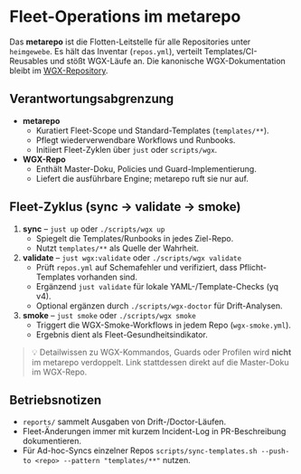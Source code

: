 # Fleet-Operations im metarepo

Das **metarepo** ist die Flotten-Leitstelle für alle Repositories unter `heimgewebe`.
Es hält das Inventar (`repos.yml`), verteilt Templates/CI-Reusables und stößt WGX-Läufe an.
Die kanonische WGX-Dokumentation bleibt im [WGX-Repository](https://github.com/heimgewebe/wgx).

## Verantwortungsabgrenzung
- **metarepo**
  - Kuratiert Fleet-Scope und Standard-Templates (`templates/**`).
  - Pflegt wiederverwendbare Workflows und Runbooks.
  - Initiiert Fleet-Zyklen über `just` oder `scripts/wgx`.
- **WGX-Repo**
  - Enthält Master-Doku, Policies und Guard-Implementierung.
  - Liefert die ausführbare Engine; metarepo ruft sie nur auf.

## Fleet-Zyklus (sync → validate → smoke)
1. **sync** – `just up` oder `./scripts/wgx up`
   - Spiegelt die Templates/Runbooks in jedes Ziel-Repo.
   - Nutzt `templates/**` als Quelle der Wahrheit.
2. **validate** – `just wgx:validate` oder `./scripts/wgx validate`
   - Prüft `repos.yml` auf Schemafehler und verifiziert, dass Pflicht-Templates vorhanden sind.
   - Ergänzend `just validate` für lokale YAML-/Template-Checks (yq v4).
   - Optional ergänzen durch `./scripts/wgx-doctor` für Drift-Analysen.
3. **smoke** – `just smoke` oder `./scripts/wgx smoke`
   - Triggert die WGX-Smoke-Workflows in jedem Repo (`wgx-smoke.yml`).
   - Ergebnis dient als Fleet-Gesundheitsindikator.

> 💡 Detailwissen zu WGX-Kommandos, Guards oder Profilen wird **nicht** im metarepo verdoppelt.
> Link stattdessen direkt auf die Master-Doku im WGX-Repo.

## Betriebsnotizen
- `reports/` sammelt Ausgaben von Drift-/Doctor-Läufen.
- Fleet-Änderungen immer mit kurzem Incident-Log in PR-Beschreibung dokumentieren.
- Für Ad-hoc-Syncs einzelner Repos `scripts/sync-templates.sh --push-to <repo> --pattern "templates/**"` nutzen.
